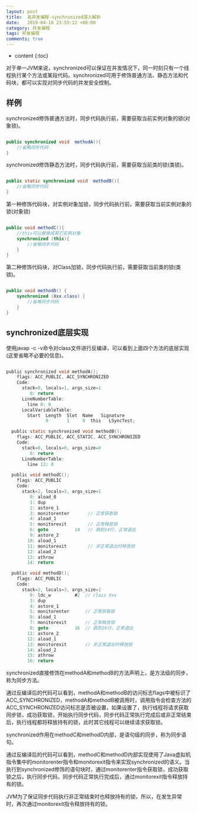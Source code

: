 ```yaml
---
layout: post
title:  高并发编程-synchronized深入解析
date:   2019-04-10 23:55:12 +08:00
category: 并发编程
tags: 并发编程
comments: true
---
```


* content
{:toc}

对于单一JVM来说，synchronized可以保证在并发情况下，同一时刻只有一个线程执行某个方法或某段代码。synchronized可用于修饰普通方法、静态方法和代码块，都可以实现对同步代码的并发安全控制。










## 样例

synchronized修饰普通方法时，同步代码执行前，需要获取当前实例对象的锁(对象锁)。

```java

public synchronized void  methodA(){
    //省略同步代码
}
```

synchronized修饰静态方法时，同步代码执行前，需要获取当前类的锁(类锁)。

```java

public static synchronized void  methodB(){
    //省略同步代码
}
```

第一种修饰代码块，对实例对象加锁，同步代码执行前，需要获取当前实例对象的锁(对象锁)

```java

public void methodC(){
    //this可以替换成其它实例对象
    synchronized (this){
        //省略同步代码
    }
}
```

第二种修饰代码块，对Class加锁，同步代码执行前，需要获取当前类的锁(类锁)。

```java

public void methodD() {
    synchronized (Xxx.class) {
        //省略同步代码
    }
}
```

## synchronized底层实现

使用javap -c -v命令对class文件进行反编译，可以看到上面四个方法的底层实现(这里省略不必要的信息)。

```c

public synchronized void methodA();
    flags: ACC_PUBLIC, ACC_SYNCHRONIZED
    Code:
      stack=0, locals=1, args_size=1
         0: return
      LineNumberTable:
        line 8: 0
      LocalVariableTable:
        Start  Length  Slot  Name   Signature
               0       1     0  this   LSyncTest;

  public static synchronized void methodB();
    flags: ACC_PUBLIC, ACC_STATIC, ACC_SYNCHRONIZED
    Code:
      stack=0, locals=0, args_size=0
         0: return
      LineNumberTable:
        line 12: 0

  public void methodC();
    flags: ACC_PUBLIC
    Code:
      stack=2, locals=3, args_size=1
         0: aload_0
         1: dup
         2: astore_1
         3: monitorenter       // 正常获取锁
         4: aload_1
         5: monitorexit        // 正常释放锁
         6: goto          14   // 跳到14行，正常退出
         9: astore_2
        10: aload_1
        11: monitorexit        // 非正常退出时释放锁
        12: aload_2
        13: athrow
        14: return

  public void methodD();
    flags: ACC_PUBLIC
    Code:
      stack=2, locals=3, args_size=1
         0: ldc_w         #2  // class Xxx
         3: dup
         4: astore_1
         5: monitorenter      // 正常获取锁
         6: aload_1
         7: monitorexit       // 正常释放锁
         8: goto          16  // 跳到16行，正常退出
        11: astore_2
        12: aload_1
        13: monitorexit       // 非正常退出时释放锁
        14: aload_2
        15: athrow
        16: return


```

synchronized直接修饰在methodA和methodB的方法声明上，是方法级的同步，称为同步方法。

通过反编译后的代码可以看到，methodA和methodB的访问标志flags中被标识了ACC_SYNCHRONIZED，methodA和methodB被调用时，调用指令会检查方法的ACC_SYNCHRONIZED访问标志是否被设置，如果设置了，执行线程将请求获取同步锁，成功获取锁，开始执行同步代码，同步代码正常执行完成后或非正常结束后，执行线程都将释放持有的锁，此时其它线程可以继续请求获取锁。

synchronized作用在methodC和methodD内部，是语句级的同步，称为同步语句。

通过反编译后的代码可以看到，methodC和methodD内部实现使用了Java虚拟机指令集中的monitorenter指令和monitorexit指令来实现synchronized的语义。当执行到synchronized修饰的语句块时，通过monitorenter指令获取锁，成功获取锁之后，执行同步代码，同步代码正常执行完成后，通过monitorexit指令释放持有的锁。

JVM为了保证同步代码执行非正常结束时也释放持有的锁，所以，在发生异常时，再次通过monitorexit指令释放持有的锁。
